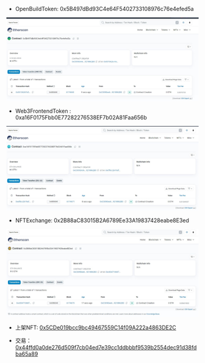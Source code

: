 - OpenBuildToken:  0x5B497dBd93C4e64F5402733108976c76e4efed5a
 
 ![](./OpenBuildToken.jpg)

- Web3FrontendToken : 0xa16F0175Fbb0E77282276538EF7b02A81Faa656b

![](./Web3FrontendToken.jpg)

- NFTExchange: 0x2B88aC83015B2A6789Ee33A19837428eabe8E3ed

![](./NFTExchange.jpg)

- 上架NFT: [0x5CDe019bcc9bc49467559C14f09A222a4863DE2C](https://sepolia.etherscan.io/tx/0xb13ab6fcc4969c6e500df165ec36d659faff4d04734c965cc46ad5934212bcd0)

- 交易：[0x44ffd0a0de276d509f7cb04ed7e39cc1ddbbbf9539b2554dec91d38fdba65a89](https://sepolia.etherscan.io/tx/0x44ffd0a0de276d509f7cb04ed7e39cc1ddbbbf9539b2554dec91d38fdba65a89)